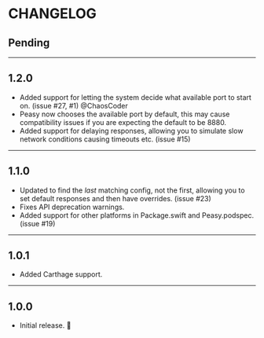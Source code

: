 # CHANGELOG

## Pending

---

## 1.2.0

- Added support for letting the system decide what available port to start on. (issue #27, #1) @ChaosCoder
- Peasy now chooses the available port by default, this may cause compatibility issues if you are expecting the default to be 8880.
- Added support for delaying responses, allowing you to simulate slow network conditions causing timeouts etc. (issue #15)

---

## 1.1.0

- Updated to find the _last_ matching config, not the first, allowing you to set default responses and then have overrides. (issue #23)
- Fixes API deprecation warnings.
- Added support for other platforms in Package.swift and Peasy.podspec. (issue #19)

---

## 1.0.1

- Added Carthage support.

---

## 1.0.0

- Initial release. 🎉
